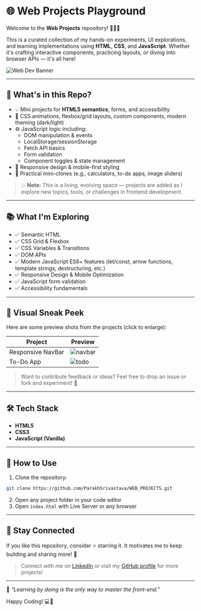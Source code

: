 # 🌐 Web Projects Playground

Welcome to the **Web Projects** repository! 👨‍💻✨

This is a curated collection of my hands-on experiments, UI explorations, and learning implementations using **HTML**, **CSS**, and **JavaScript**. Whether it's crafting interactive components, practicing layouts, or diving into browser APIs — it's all here!

![Web Dev Banner](https://user-images.githubusercontent.com/99184393/185816897-2dcf0c10-d436-4194-a6fd-c43e3b9a3f75.png)

---

## 🚀 What's in this Repo?

- 💡 Mini projects for **HTML5 semantics**, forms, and accessibility
- 🎨 CSS animations, flexbox/grid layouts, custom components, modern theming (dark/light)
- ⚙️ JavaScript logic including:
  - DOM manipulation & events
  - LocalStorage/sessionStorage
  - Fetch API basics
  - Form validation
  - Component toggles & state management
- 🎯 Responsive design & mobile-first styling
- 🔧 Practical mini-clones (e.g., calculators, to-do apps, image sliders)

> 💥 **Note:** This is a living, evolving space — projects are added as I explore new topics, tools, or challenges in frontend development.

---

## 📚 What I'm Exploring

- ✅ Semantic HTML
- ✅ CSS Grid & Flexbox
- ✅ CSS Variables & Transitions
- ✅ DOM APIs
- ✅ Modern JavaScript ES6+ features (let/const, arrow functions, template strings, destructuring, etc.)
- ✅ Responsive Design & Mobile Optimization
- ✅ JavaScript form validation
- ✅ Accessibility fundamentals

---

## 🌈 Visual Sneak Peek

Here are some preview shots from the projects (click to enlarge):

| Project | Preview |
|--------|---------|
| Responsive NavBar | ![navbar](https://user-images.githubusercontent.com/99184393/185818104-eacc6b6b-74a7-47df-95be-7cb0cfe0c16d.png) |
| To-Do App | ![todo](https://user-images.githubusercontent.com/99184393/185818489-291d6315-38fd-49ee-bc7e-87e57f0fd928.png) |

> Want to contribute feedback or ideas? Feel free to drop an issue or fork and experiment! 🔧

---

## 🛠 Tech Stack

- **HTML5**
- **CSS3**
- **JavaScript (Vanilla)**

---

## 📌 How to Use

1. Clone the repository:
```bash
git clone https://github.com/ParakhSrivastava/WEB_PROJECTS.git
```

2. Open any project folder in your code editor
3. Open `index.html` with Live Server or any browser

---

## 🌟 Stay Connected

If you like this repository, consider ⭐️ starring it. It motivates me to keep building and sharing more! 🚀

> Connect with me on [LinkedIn](https://www.linkedin.com/in/psri99/) or visit my [GitHub profile](https://github.com/ParakhSrivastava) for more projects!

---

🧠 _“Learning by doing is the only way to master the front-end.”_

Happy Coding! 💻🎨

